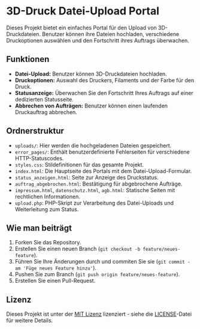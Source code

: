 # 3D-Druck Datei-Upload Portal

Dieses Projekt bietet ein einfaches Portal für den Upload von 3D-Druckdateien. Benutzer können ihre Dateien hochladen, verschiedene Druckoptionen auswählen und den Fortschritt ihres Auftrags überwachen.

## Funktionen

- **Datei-Upload:** Benutzer können 3D-Druckdateien hochladen.
- **Druckoptionen:** Auswahl des Druckers, Filaments und der Farbe für den Druck.
- **Statusanzeige:** Überwachen Sie den Fortschritt Ihres Auftrags auf einer dedizierten Statusseite.
- **Abbrechen von Aufträgen:** Benutzer können einen laufenden Druckauftrag abbrechen.

## Ordnerstruktur

- `uploads/`: Hier werden die hochgeladenen Dateien gespeichert.
- `error_pages/`: Enthält benutzerdefinierte Fehlerseiten für verschiedene HTTP-Statuscodes.
- `styles.css`: Stildefinitionen für das gesamte Projekt.
- `index.html`: Die Hauptseite des Portals mit dem Datei-Upload-Formular.
- `status_anzeigen.html`: Seite zur Anzeige des Druckstatus.
- `auftrag_abgebrochen.html`: Bestätigung für abgebrochene Aufträge.
- `impressum.html`, `datenschutz.html`, `agb.html`: Statische Seiten mit rechtlichen Informationen.
- `upload.php`: PHP-Skript zur Verarbeitung des Datei-Uploads und Weiterleitung zum Status.

## Wie man beiträgt

1. Forken Sie das Repository.
2. Erstellen Sie einen neuen Branch (`git checkout -b feature/neues-feature`).
3. Führen Sie Ihre Änderungen durch und commiten Sie sie (`git commit -am 'Füge neues Feature hinzu'`).
4. Pushen Sie zum Branch (`git push origin feature/neues-feature`).
5. Erstellen Sie einen Pull-Request.

## Lizenz

Dieses Projekt ist unter der [MIT Lizenz](LICENSE) lizenziert - siehe die [LICENSE](LICENSE)-Datei für weitere Details.
